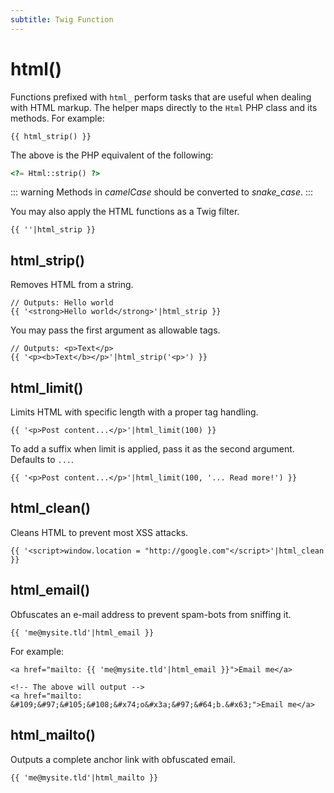 ```yaml
---
subtitle: Twig Function
---
```

# html()

Functions prefixed with `html_` perform tasks that are useful when dealing with HTML markup. The helper maps directly to the `Html` PHP class and its methods. For example:

```twig
{{ html_strip() }}
```

The above is the PHP equivalent of the following:

```php
<?= Html::strip() ?>
```

::: warning
Methods in *camelCase* should be converted to *snake_case*.
:::

You may also apply the HTML functions as a Twig filter.

```twig
{{ ''|html_strip }}
```

## html_strip()

Removes HTML from a string.

```twig
// Outputs: Hello world
{{ '<strong>Hello world</strong>'|html_strip }}
```

You may pass the first argument as allowable tags.

```twig
// Outputs: <p>Text</p>
{{ '<p><b>Text</b></p>'|html_strip('<p>') }}
```

## html_limit()

Limits HTML with specific length with a proper tag handling.

```twig
{{ '<p>Post content...</p>'|html_limit(100) }}
```

To add a suffix when limit is applied, pass it as the second argument. Defaults to `...`.

```twig
{{ '<p>Post content...</p>'|html_limit(100, '... Read more!') }}
```

## html_clean()

Cleans HTML to prevent most XSS attacks.

```twig
{{ '<script>window.location = "http://google.com"</script>'|html_clean }}
```

## html_email()

Obfuscates an e-mail address to prevent spam-bots from sniffing it.

```twig
{{ 'me@mysite.tld'|html_email }}
```

For example:

```twig
<a href="mailto: {{ 'me@mysite.tld'|html_email }}">Email me</a>

<!-- The above will output -->
<a href="mailto: &#109;&#97;&#105;&#108;&#x74;o&#x3a;&#97;&#64;b.&#x63;">Email me</a>
```

## html_mailto()

Outputs a complete anchor link with obfuscated email.

```twig
{{ 'me@mysite.tld'|html_mailto }}
```
